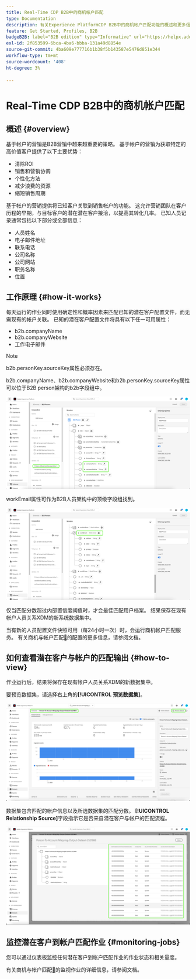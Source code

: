 ```yaml
---
title: Real-Time CDP B2B中的商机帐户匹配
type: Documentation
description: 有关Experience PlatformCDP B2B中的商机帐户匹配功能的概述和更多信息。
feature: Get Started, Profiles, B2B
badgeB2B: label="B2B edition" type="Informative" url="https://helpx.adobe.com/cn/legal/product-descriptions/real-time-customer-data-platform-b2b-edition-prime-and-ultimate-packages.html newtab=true"
exl-id: 2f853599-6bca-4ba6-bbba-131a49d8854e
source-git-commit: 4ba609e777716b1b38f5b143587e5476d851e344
workflow-type: tm+mt
source-wordcount: '408'
ht-degree: 3%

---
```


# Real-Time CDP B2B中的商机帐户匹配

## 概述 {#overview}

基于帐户的营销是B2B营销中越来越重要的策略。 基于帐户的营销为获取特定的高价值客户提供了以下主要优势：

- 清除ROI
- 销售和营销协调
- 个性化方法
- 减少浪费的资源
- 缩短销售周期

基于帐户的营销提供将已知客户关联到销售帐户的功能。 这允许营销团队在客户历程的早期，与目标客户的潜在潜在客户接洽，以提高其转化几率。 已知人员记录通常包括以下部分或全部信息：

- 人员姓名
- 电子邮件地址
- 联系电话
- 公司名称
- 公司网站
- 职务名称
- 位置

## 工作原理 {#how-it-works}

每天运行的作业同时使用确定性和概率因素来匹配已知的潜在客户配置文件，而无需现有的帐户关联。 已知的潜在客户配置文件将具有以下任一可用属性：

- b2b.companyName
- b2b.companyWebsite
- 工作电子邮件

>[!NOTE]
>
> b2b.personKey.sourceKey属性必须存在。

b2b.companyName、b2b.companyWebsite和b2b.personKey.sourceKey属性可以位于B2B person架构的b2b字段组中。

![B2B人员架构显示属性](/help/rtcdp/accounts/images/b2b-person-schema.png)

workEmail属性可作为B2B人员架构中的顶级字段组找到。

![B2B人员架构显示workEmail](/help/rtcdp/accounts/images/b2b-person-workemail.png)

仅当匹配分数超过内部置信度阈值时，才会最佳匹配用户档案。 结果保存在现有帐户人员关系XDM的新系统数据集中。

当有新的人员配置文件快照可用（每24小时一次）时，会运行商机帐户匹配服务。 有关商机与帐户匹配[&#128279;](/help/rtcdp/accounts/account-profile-ui-guide.md)的配置的更多信息，请参阅文档。

## 如何查看潜在客户与帐户的匹配输出 {#how-to-view}

作业运行后，结果将保存在现有帐户人员关系XDM的新数据集中。

要预览数据集，请选择右上角的&#x200B;**[!UICONTROL 预览数据集]**。

![新数据集](/help/rtcdp/accounts/images/b2b-dataset-output.png)

数据集包含匹配的帐户信息以及所选数据集的匹配分数。 **[!UICONTROL Relationship Source]**&#x200B;字段指示它是否来自潜在客户与帐户的匹配流程。

![预览数据集置信度分数和输出](/help/rtcdp/accounts/images/b2b-dataset-preview.png)

## 监控潜在客户到帐户匹配作业 {#monitoring-jobs}

您可以通过仪表板监控任何潜在客户到帐户匹配作业的作业状态和相关量度。

有关商机与帐户匹配[&#128279;](/help/dataflows/ui/b2b/monitor-profile-enrichment.md)的监视作业的详细信息，请参阅文档。
